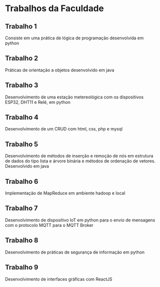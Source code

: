 <h1>Trabalhos da Faculdade</h1>

<h2>Trabalho 1</h2>
<p>Consiste em uma prática de lógica de programação desenvolvida em python</p>

<h2>Trabalho 2</h2>
<p>Práticas de orientação a objetos desenvolvido em java</p>

<h2>Trabalho 3</h2>
<p>Desenvolvimento de uma estação metereológica com os dispositivos ESP32, DHT11 e Relé, em python</p>

<h2>Trabalho 4</h2>
<p>Desenvolvimento de um CRUD com html, css, php e mysql</p>

<h2>Trabalho 5</h2>
<p>Desenvolvimento de métodos de inserção e remoção de nós em estrutura de dados do tipo lista e árvore binária e métodos de ordenação de vetores. Desenvolvido em java</p>

<h2>Trabalho 6</h2>
<p>Implementação de MapReduce em ambiente hadoop e local</p>

<h2>Trabalho 7</h2>
<p>Desenvolvimento de dispositivo IoT em python para o envio de mensagens com o protocolo MQTT para o MQTT Broker</p>

<h2>Trabalho 8</h2>
<p>Desenvolvimento de práticas de segurança de informação em python</p>

<h2>Trabalho 9</h2>
<p>Desenvolvimento de interfaces gráficas com ReactJS</p>
